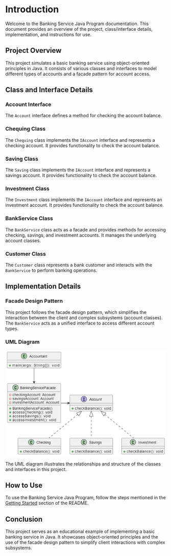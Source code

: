 # Introduction

Welcome to the Banking Service Java Program documentation. This document provides an overview of the project, class/interface details, implementation, and instructions for use.

## Project Overview

This project simulates a basic banking service using object-oriented principles in Java. It consists of various classes and interfaces to model different types of accounts and a facade pattern for account access.

## Class and Interface Details

### Account Interface

The `Account` interface defines a method for checking the account balance.

### Chequing Class

The `Chequing` class implements the `IAccount` interface and represents a checking account. It provides functionality to check the account balance.

### Saving Class

The `Saving` class implements the `IAccount` interface and represents a savings account. It provides functionality to check the account balance.

### Investment Class

The `Investment` class implements the `IAccount` interface and represents an investment account. It provides functionality to check the account balance.

### BankService Class

The `BankService` class acts as a facade and provides methods for accessing checking, savings, and investment accounts. It manages the underlying account classes.

### Customer Class

The `Customer` class represents a bank customer and interacts with the `BankService` to perform banking operations.

## Implementation Details

### Facade Design Pattern

This project follows the facade design pattern, which simplifies the interaction between the client and complex subsystems (account classes). The `BankService` acts as a unified interface to access different account types.

### UML Diagram

![Banking Service UML Diagram](../images/Facade.png)

The UML diagram illustrates the relationships and structure of the classes and interfaces in this project.

## How to Use

To use the Banking Service Java Program, follow the steps mentioned in the [Getting Started](#getting-started) section of the README.

## Conclusion

This project serves as an educational example of implementing a basic banking service in Java. It showcases object-oriented principles and the use of the facade design pattern to simplify client interactions with complex subsystems.
